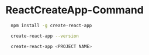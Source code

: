 # ReactCreateApp-Command

```bash
  npm install -g create-react-app
```

```bash
  create-react-app --version
```

```bash
  create-react-app <PROJECT NAME>
```
